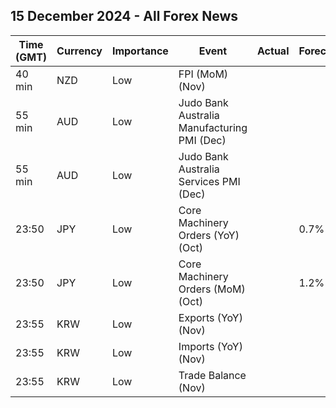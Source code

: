 ## 15 December 2024 - All Forex News

| Time (GMT) | Currency | Importance | Event | Actual | Forecast | Previous |
|------|----------|------------|-------|--------|----------|----------|
| 40 min | NZD | Low | FPI (MoM) (Nov) |  |  | -0.9% |
| 55 min | AUD | Low | Judo Bank Australia Manufacturing PMI (Dec) |  |  | 49.4 |
| 55 min | AUD | Low | Judo Bank Australia Services PMI (Dec) |  |  | 50.5 |
| 23:50 | JPY | Low | Core Machinery Orders (YoY) (Oct) |  | 0.7% | -4.8% |
| 23:50 | JPY | Low | Core Machinery Orders (MoM) (Oct) |  | 1.2% | -0.7% |
| 23:55 | KRW | Low | Exports (YoY) (Nov) |  |  | 1.4% |
| 23:55 | KRW | Low | Imports (YoY) (Nov) |  |  | -2.4% |
| 23:55 | KRW | Low | Trade Balance (Nov) |  |  | 5.61B |
